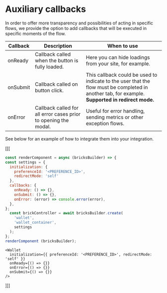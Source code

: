 # Auxiliary callbacks

In order to offer more transparency and possibilities of acting in specific flows, we provide the option to add callbacks that will be executed in specific moments of the flow.

| Callback | Description | When to use |
| --- |--- | --- |
| onReady | Callback called when the button is fully loaded. | Here you can hide loadings from your site, for example. |
| onSubmit | Callback called on button click. | This callback could be used to indicate to the user that the flow must be completed in another tab, for example. **Supported in redirect mode.** |
| onError | Callback called for all error cases prior to opening the modal. | Useful for error handling, sending metrics or other exception flows. |

See below for an example of how to integrate them into your integration.

[[[
```Javascript
const renderComponent = async (bricksBuilder) => {
const settings = {
  initialization: {
    preferenceId: '<PREFERENCE_ID>',
    redirectMode: 'self'
  },
  callbacks: {
    onReady: () => {},
    onSubmit: () => {},
    onError: (error) => console.error(error),
  },
};
  const brickController = await bricksBuilder.create(
    'wallet',
    'wallet_container',
    settings
  );
};
renderComponent (bricksBuilder);
```
```react-jsx
<Wallet
  initialization={{ preferenceId: '<PREFERENCE_ID>', redirectMode: 'self' }}
  onReady={() => {}}
  onError={() => {}}
  onSubmit={() => {}}
/>
```
]]]